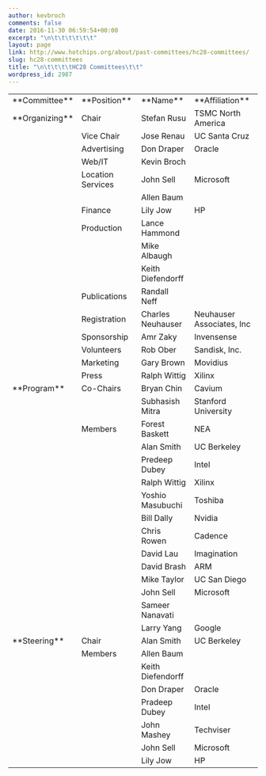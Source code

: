 ```yaml
---
author: kevbroch
comments: false
date: 2016-11-30 06:59:54+00:00
excerpt: "\n\t\t\t\t\t\t"
layout: page
link: http://www.hotchips.org/about/past-committees/hc28-committees/
slug: hc28-committees
title: "\n\t\t\t\tHC28 Committees\t\t"
wordpress_id: 2987
---
```



				


<table cellpadding="0" cellspacing="0" >
<tbody >
<tr >

<td >**Committee**
</td>

<td >**Position**
</td>

<td >**Name**
</td>

<td >**Affiliation**
</td>
</tr>
<tr >

<td >**Organizing**
</td>

<td >Chair
</td>

<td >Stefan Rusu
</td>

<td >TSMC North America
</td>
</tr>
<tr >

<td >
</td>

<td >Vice Chair
</td>

<td >Jose Renau
</td>

<td >UC Santa Cruz
</td>
</tr>
<tr >

<td >
</td>

<td >Advertising
</td>

<td >Don Draper
</td>

<td >Oracle
</td>
</tr>
<tr >

<td >
</td>

<td >Web/IT
</td>

<td >Kevin Broch
</td>

<td >
</td>
</tr>
<tr >

<td >
</td>

<td >Location Services
</td>

<td >John Sell
</td>

<td >Microsoft
</td>
</tr>
<tr >

<td >
</td>

<td >
</td>

<td >Allen Baum
</td>

<td >
</td>
</tr>
<tr >

<td >
</td>

<td >Finance
</td>

<td >Lily Jow
</td>

<td >HP
</td>
</tr>
<tr >

<td >
</td>

<td >Production
</td>

<td >Lance Hammond
</td>

<td >
</td>
</tr>
<tr >

<td >
</td>

<td >
</td>

<td >Mike Albaugh
</td>

<td >
</td>
</tr>
<tr >

<td >
</td>

<td >
</td>

<td >Keith Diefendorff
</td>

<td >
</td>
</tr>
<tr >

<td >
</td>

<td >Publications
</td>

<td >Randall Neff
</td>

<td >
</td>
</tr>
<tr >

<td >
</td>

<td >Registration
</td>

<td >Charles Neuhauser
</td>

<td >Neuhauser Associates, Inc
</td>
</tr>
<tr >

<td >
</td>

<td >Sponsorship
</td>

<td >Amr Zaky
</td>

<td >Invensense
</td>
</tr>
<tr >

<td >
</td>

<td >Volunteers
</td>

<td >Rob Ober
</td>

<td >Sandisk, Inc.
</td>
</tr>
<tr >

<td >
</td>

<td >Marketing
</td>

<td >Gary Brown
</td>

<td >Movidius
</td>
</tr>
<tr >

<td >
</td>

<td >Press
</td>

<td >Ralph Wittig
</td>

<td >Xilinx
</td>
</tr>
<tr >

<td >**Program**
</td>

<td >Co-Chairs
</td>

<td >Bryan Chin
</td>

<td >Cavium
</td>
</tr>
<tr >

<td >
</td>

<td >
</td>

<td >Subhasish Mitra
</td>

<td >Stanford University
</td>
</tr>
<tr >

<td >
</td>

<td >Members
</td>

<td >Forest Baskett
</td>

<td >NEA
</td>
</tr>
<tr >

<td >
</td>

<td >
</td>

<td >Alan Smith
</td>

<td >UC Berkeley
</td>
</tr>
<tr >

<td >
</td>

<td >
</td>

<td >Predeep Dubey
</td>

<td >Intel
</td>
</tr>
<tr >

<td >
</td>

<td >
</td>

<td >Ralph Wittig
</td>

<td >Xilinx
</td>
</tr>
<tr >

<td >
</td>

<td >
</td>

<td >Yoshio Masubuchi
</td>

<td >Toshiba
</td>
</tr>
<tr >

<td >
</td>

<td >
</td>

<td >Bill Dally
</td>

<td >Nvidia
</td>
</tr>
<tr >

<td >
</td>

<td >
</td>

<td >Chris Rowen
</td>

<td >Cadence
</td>
</tr>
<tr >

<td >
</td>

<td >
</td>

<td >David Lau
</td>

<td >Imagination
</td>
</tr>
<tr >

<td >
</td>

<td >
</td>

<td >David Brash
</td>

<td >ARM
</td>
</tr>
<tr >

<td >
</td>

<td >
</td>

<td >Mike Taylor
</td>

<td >UC San Diego
</td>
</tr>
<tr >

<td >
</td>

<td >
</td>

<td >John Sell
</td>

<td >Microsoft
</td>
</tr>
<tr >

<td >
</td>

<td >
</td>

<td >Sameer Nanavati
</td>

<td >
</td>
</tr>
<tr >

<td >
</td>

<td >
</td>

<td >Larry Yang
</td>

<td >Google
</td>
</tr>
<tr >

<td >**Steering**
</td>

<td >Chair
</td>

<td >Alan Smith
</td>

<td >UC Berkeley
</td>
</tr>
<tr >

<td >
</td>

<td >Members
</td>

<td >Allen Baum
</td>

<td >
</td>
</tr>
<tr >

<td >
</td>

<td >
</td>

<td >Keith Diefendorff
</td>

<td >
</td>
</tr>
<tr >

<td >
</td>

<td >
</td>

<td >Don Draper
</td>

<td >Oracle
</td>
</tr>
<tr >

<td >
</td>

<td >
</td>

<td >Pradeep Dubey
</td>

<td >Intel
</td>
</tr>
<tr >

<td >
</td>

<td >
</td>

<td >John Mashey
</td>

<td >Techviser
</td>
</tr>
<tr >

<td >
</td>

<td >
</td>

<td >John Sell
</td>

<td >Microsoft
</td>
</tr>
<tr >

<td >
</td>

<td >
</td>

<td >Lily Jow
</td>

<td >HP
</td>
</tr>
</tbody>
</table>


		

